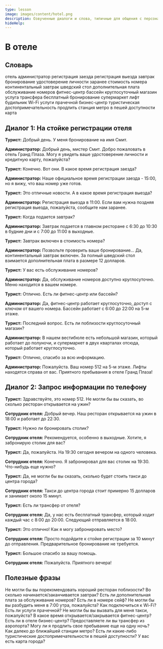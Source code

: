 ```yaml
---
type: lesson
image: images/content/hotel.png
description: Озвученные диалоги и слова, типичные для общения с персоналом гостиницы
hideHelp:
---
```


# В отеле

## Словарь

отель
администратор
регистрация заезда
регистрация выезда
завтрак
бронирование
удостоверение личности
заранее
стоимость номера
континентальный завтрак
шведский стол
дополнительная плата
обслуживание номеров
фитнес-центр
бассейн
круглосуточный магазин
услуга трансфера
бесплатный
бронирование
супермаркет
лифт
будильник
Wi-Fi
услуги прачечной
бизнес-центр
туристическая достопримечательность
продлить
станция метро
в пешей доступности
карта

## Диалог 1: На стойке регистрации отеля

**Турист:**
Добрый день.
У меня бронирование на имя Смит.

**Администратор:**
Добрый день, мистер Смит.
Добро пожаловать в отель Гранд Плаза.
Могу я увидеть ваше удостоверение личности и кредитную карту, пожалуйста?

**Турист:**
Конечно.
Вот они.
В какое время регистрация заезда?

**Администратор:**
Наше официальное время регистрации заезда - 15:00,
но я вижу, что ваш номер уже готов.

**Турист:**
Это отличные новости.
А в какое время регистрация выезда?

**Администратор:**
Регистрация выезда в 11:00.
Если вам нужна поздняя регистрация выезда,
пожалуйста, сообщите нам заранее.

**Турист:**
Когда подается завтрак?

**Администратор:**
Завтрак подается в главном ресторане
с 6:30 до 10:30 в будние дни
и с 7:00 до 11:00 в выходные.

**Турист:**
Завтрак включен в стоимость номера?

**Администратор:**
Позвольте проверить ваше бронирование...
Да, континентальный завтрак включен.
За полный шведский стол
взимается дополнительная плата в размере 12 долларов.

**Турист:**
У вас есть обслуживание номеров?

**Администратор:**
Да, обслуживание номеров доступно круглосуточно.
Меню находится в вашем номере.

**Турист:**
Отлично.
Есть ли фитнес-центр или бассейн?

**Администратор:**
Да, фитнес-центр работает круглосуточно, доступ с ключом от вашего номера.
Бассейн работает с 6:00 до 22:00 на 5-м этаже.

**Турист:**
Последний вопрос.
Есть ли поблизости круглосуточный магазин?

**Администратор:**
В нашем вестибюле есть небольшой магазин, который работает до полуночи,
и супермаркет в двух кварталах отсюда, который работает круглосуточно.

**Турист:**
Отлично, спасибо за всю информацию.

**Администратор:**
Пожалуйста.
Ваш номер 512 на 5-м этаже.
Лифты находятся справа от вас.
Приятного пребывания в отеле Гранд Плаза!

## Диалог 2: Запрос информации по телефону

**Турист:**
Здравствуйте, это номер 512.
Не могли бы вы сказать, во сколько ресторан открывается на ужин?

**Сотрудник отеля:**
Добрый вечер.
Наш ресторан открывается на ужин
в 18:00 и работает до 22:30.

**Турист:**
Нужно ли бронировать столик?

**Сотрудник отеля:**
Рекомендуется, особенно в выходные.
Хотите, я забронирую столик для вас?

**Турист:**
Да, пожалуйста.
На 19:30 сегодня вечером на одного человека.

**Сотрудник отеля:**
Конечно.
Я забронировал для вас столик на 19:30.
Что-нибудь еще нужно?

**Турист:**
Да, не могли бы вы сказать, сколько будет стоить
такси до центра города?

**Сотрудник отеля:**
Такси до центра города стоит примерно
15 долларов и занимает около 15 минут.

**Турист:**
Есть ли трансфер от отеля?

**Сотрудник отеля:**
Да, у нас есть бесплатный трансфер,
который ходит каждый час с 8:00 до 20:00.
Следующий отправляется в 18:00.

**Турист:**
Это отлично!
Как я могу забронировать место?

**Сотрудник отеля:**
Просто подойдите к стойке регистрации
за 10 минут до отправления.
Предварительное бронирование не требуется.

**Турист:**
Большое спасибо за вашу помощь.

**Сотрудник отеля:**
Пожалуйста.
Приятного вечера!

## Полезные фразы

Не могли бы вы порекомендовать хороший ресторан поблизости?
Во сколько начинается/заканчивается завтрак?
Есть ли дополнительная плата за обслуживание номеров?
Есть ли в номере сейф?
Не могли бы вы разбудить меня в 7:00 утра, пожалуйста?
Как подключиться к Wi-Fi?
Есть ли услуги прачечной?
Не могли бы вы вызвать для меня такси, пожалуйста?
В какое время открывается/закрывается фитнес-центр?
Есть ли в отеле бизнес-центр?
Предоставляете ли вы трансфер из аэропорта?
Могу ли я продлить свое пребывание еще на одну ночь?
Как далеко до ближайшей станции метро?
Есть ли какие-либо туристические достопримечательности в пешей доступности?
У вас есть карта города?

